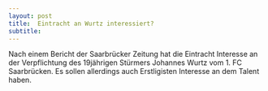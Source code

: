```yaml
---
layout: post
title:  Eintracht an Wurtz interessiert?
subtitle:  
---
```


Nach einem Bericht der Saarbrücker Zeitung hat die Eintracht Interesse an der Verpflichtung des 19jährigen Stürmers Johannes Wurtz vom 1. FC Saarbrücken. Es sollen allerdings auch Erstligisten Interesse an dem Talent haben.


